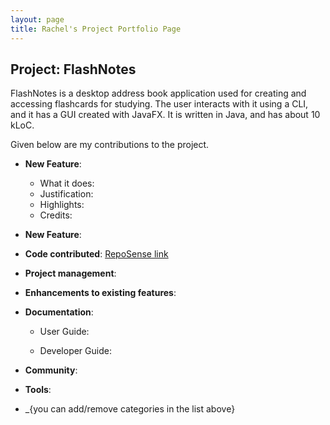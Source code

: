 ```yaml
---
layout: page
title: Rachel's Project Portfolio Page
---
```


## Project: FlashNotes

FlashNotes is a desktop address book application used for creating and accessing flashcards for studying. The user interacts with it using a CLI, and it has a GUI created with JavaFX. It is written in Java, and has about 10 kLoC.

Given below are my contributions to the project.

* **New Feature**:
  * What it does:
  * Justification:
  * Highlights:
  * Credits:

* **New Feature**:

* **Code contributed**: [RepoSense link]()

* **Project management**:


* **Enhancements to existing features**:

* **Documentation**:
  * User Guide:

  * Developer Guide:

* **Community**:

* **Tools**:

* _{you can add/remove categories in the list above}

